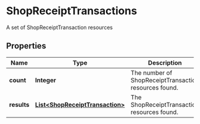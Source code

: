 

# ShopReceiptTransactions

A set of ShopReceiptTransaction resources

## Properties

Name | Type | Description | Notes
------------ | ------------- | ------------- | -------------
**count** | **Integer** | The number of ShopReceiptTransaction resources found. | 
**results** | [**List&lt;ShopReceiptTransaction&gt;**](ShopReceiptTransaction.md) | The ShopReceiptTransaction resources found. | 



